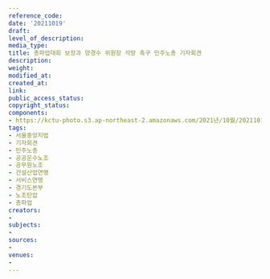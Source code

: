 ```yaml
---
reference_code: 
date: '20211019'
draft: 
level_of_description: 
media_type: 
title: 총파업대회 보장과 양경수 위원장 석방 촉구 민주노총 기자회견
description: 
weight: 
modified_at: 
created_at: 
link: 
public_access_status: 
copyright_status: 
components:
- https://kctu-photo.s3.ap-northeast-2.amazonaws.com/2021년/10월/20211019-총파업대회+보장과+양경수+위원장+석방+촉구+민주노총+기자회견_서울중앙지법_기자회견_민주노총_공공운수노조_공무원노조_건설산업연맹_서비스연맹_경기도본부_노조탄압_총파업/_5D40042.jpg
tags:
- 서울중앙지법
- 기자회견
- 민주노총
- 공공운수노조
- 공무원노조
- 건설산업연맹
- 서비스연맹
- 경기도본부
- 노조탄압
- 총파업
creators:
- 
subjects:
- 
sources:
- 
venues:
- 
---
```

